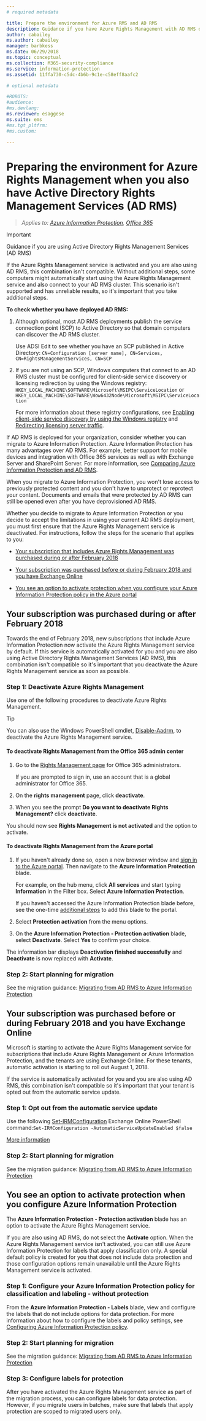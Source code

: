 ```yaml
---
# required metadata

title: Prepare the environment for Azure RMS and AD RMS
description: Guidance if you have Azure Rights Management with AD RMS deployed.
author: cabailey
ms.author: cabailey
manager: barbkess
ms.date: 06/29/2018
ms.topic: conceptual
ms.collection: M365-security-compliance
ms.service: information-protection
ms.assetid: 11ffa730-c5dc-4b6b-9c1e-c58eff8aafc2

# optional metadata

#ROBOTS:
#audience:
#ms.devlang:
ms.reviewer: esaggese
ms.suite: ems
#ms.tgt_pltfrm:
#ms.custom:

---
```


# Preparing the environment for Azure Rights Management when you also have Active Directory Rights Management Services (AD RMS)

>*Applies to: [Azure Information Protection](https://azure.microsoft.com/pricing/details/information-protection), [Office 365](https://download.microsoft.com/download/E/C/F/ECF42E71-4EC0-48FF-AA00-577AC14D5B5C/Azure_Information_Protection_licensing_datasheet_EN-US.pdf)*

> [!IMPORTANT]
> Guidance if you are using Active Directory Rights Management Services (AD RMS)

If the Azure Rights Management service is activated and you are also using AD RMS, this combination isn't compatible. Without additional steps, some computers might automatically start using the Azure Rights Management service and also connect to your AD RMS cluster. This scenario isn't supported and has unreliable results, so it's important that you take additional steps. 

**To check whether you have deployed AD RMS:**

1. Although optional, most AD RMS deployments publish the service connection point (SCP) to Active Directory so that domain computers can discover the AD RMS cluster. 
    
    Use ADSI Edit to see whether you have an SCP published in Active Directory: `CN=Configuration [server name], CN=Services, CN=RightsManagementServices, CN=SCP`

2. If you are not using an SCP, Windows computers that connect to an AD RMS cluster must be configured for client-side service discovery or licensing redirection by using the Windows registry: `HKEY_LOCAL_MACHINE\SOFTWARE\Microsoft\MSIPC\ServiceLocation` or `HKEY_LOCAL_MACHINE\SOFTWARE\Wow6432Node\Microsoft\MSIPC\ServiceLocation`
    
    For more information about these registry configurations, see [Enabling client-side service discovery by using the Windows registry](./rms-client/client-deployment-notes.md#enabling-client-side-service-discovery-by-using-the-windows-registry) and [Redirecting licensing server traffic](./rms-client/client-deployment-notes.md#redirecting-licensing-server-traffic).   

If AD RMS is deployed for your organization, consider whether you can migrate to Azure Information Protection. Azure Information Protection has many advantages over AD RMS. For example, better support for mobile devices and integration with Office 365 services as well as with Exchange Server and SharePoint Server. For more information, see [Comparing Azure Information Protection and AD RMS](compare-on-premise.md).

When you migrate to Azure Information Protection, you won't lose access to previously protected content and you don't have to unprotect or reprotect your content. Documents and emails that were protected by AD RMS can still be opened even after you have deprovisioned AD RMS.

Whether you decide to migrate to Azure Information Protection or you decide to accept the limitations in using your current AD RMS deployment, you must first ensure that the Azure Rights Management service is deactivated. For instructions, follow the steps for the scenario that applies to you:

- [Your subscription that includes Azure Rights Management was purchased during or after February 2018](#your-subscription-was-purchased-during-or-after-february-2018)

- [Your subscription was purchased before or during February 2018 and you have Exchange Online](#your-subscription-was-purchased-before-or-during-february-2018-and-you-have-exchange-online)

- [You see an option to activate protection when you configure your Azure Information Protection policy in the Azure portal](#you-see-an-option-to-activate-protection-when-you-configure-azure-information-protection)


## Your subscription was purchased during or after February 2018

Towards the end of February 2018, new subscriptions that include Azure Information Protection now activate the Azure Rights Management service by default. If this service is automatically activated for you and you are also using Active Directory Rights Management Services (AD RMS), this combination isn't compatible so it's important that you deactivate the Azure Rights Management service as soon as possible. 

### Step 1: Deactivate Azure Rights Management
Use one of the following procedures to deactivate Azure Rights Management.

> [!TIP]
> You can also use the Windows PowerShell cmdlet, [Disable-Aadrm](/powershell/module/aadrm/disable-aadrm), to deactivate the Azure Rights Management service.

#### To deactivate Rights Management from the Office 365 admin center

1. Go to the [Rights Management page](https://account.activedirectory.windowsazure.com/RmsOnline/Manage.aspx) for Office 365 administrators.
    
    If you are prompted to sign in, use an account that is a global administrator for Office 365.

2. On the **rights management** page, click **deactivate**.

3.  When you see the prompt **Do you want to deactivate Rights Management?** click **deactivate**.

You should now see **Rights Management is not activated** and the option to activate.

#### To deactivate Rights Management from the Azure portal

1. If you haven't already done so, open a new browser window and [sign in to the Azure portal](configure-policy.md#signing-in-to-the-azure-portal). Then navigate to the **Azure Information Protection** blade.
    
    For example, on the hub menu, click **All services** and start typing **Information** in the Filter box. Select **Azure Information Protection**.
    
    If you haven't accessed the Azure Information Protection blade before, see the one-time [additional steps](configure-policy.md#to-access-the-azure-information-protection-blade-for-the-first-time) to add this blade to the portal.

2. Select **Protection activation** from the menu options. 

3.  On the **Azure Information Protection - Protection activation** blade, select **Deactivate**. Select **Yes** to confirm your choice.

The information bar displays **Deactivation finished successfully** and **Deactivate** is now replaced with **Activate**. 

### Step 2: Start planning for migration

See the migration guidance: [Migrating from AD RMS to Azure Information Protection](migrate-from-ad-rms-to-azure-rms.md)


## Your subscription was purchased before or during February 2018 and you have Exchange Online

Microsoft is starting to activate the Azure Rights Management service for subscriptions that include Azure Rights Management or Azure Information Protection, and the tenants are using Exchange Online. For these tenants, automatic activation is starting to roll out August 1, 2018.

If the service is automatically activated for you and you are also using AD RMS, this combination isn't compatible so it's important that your tenant is opted out from the automatic service update. 

### Step 1: Opt out from the automatic service update

Use the following [Set-IRMConfiguration](/powershell/module/exchange/encryption-and-certificates/set-irmconfiguration) Exchange Online PowerShell command:`Set-IRMConfiguration -AutomaticServiceUpdateEnabled $false`

[More information](https://support.office.com/article/protection-features-in-azure-information-protection-rolling-out-to-existing-office-365-tenants-7ad6f58e-65d7-4c82-8e65-0b773666634d) 

### Step 2: Start planning for migration

See the migration guidance: [Migrating from AD RMS to Azure Information Protection](migrate-from-ad-rms-to-azure-rms.md)


## You see an option to activate protection when you configure Azure Information Protection

The **Azure Information Protection - Protection activation** blade has an option to activate the Azure Rights Management service.  

If you are also using AD RMS, do not select the **Activate** option. When the Azure Rights Management service isn't activated, you can still use Azure Information Protection for labels that apply classification only. A special default policy is created for you that does not include data protection and those configuration options remain unavailable until the Azure Rights Management service is activated.

### Step 1: Configure your Azure Information Protection policy for classification and labeling - without protection

From the **Azure Information Protection - Labels** blade, view and configure the labels that do not include options for data protection. For more information about how to configure the labels and policy settings, see [Configuring Azure Information Protection policy](configure-policy.md).

### Step 2: Start planning for migration

See the migration guidance: [Migrating from AD RMS to Azure Information Protection](migrate-from-ad-rms-to-azure-rms.md)

### Step 3: Configure labels for protection

After you have activated the Azure Rights Management service as part of the migration process, you can configure labels for data protection. However, if you migrate users in batches, make sure that labels that apply protection are scoped to migrated users only.



